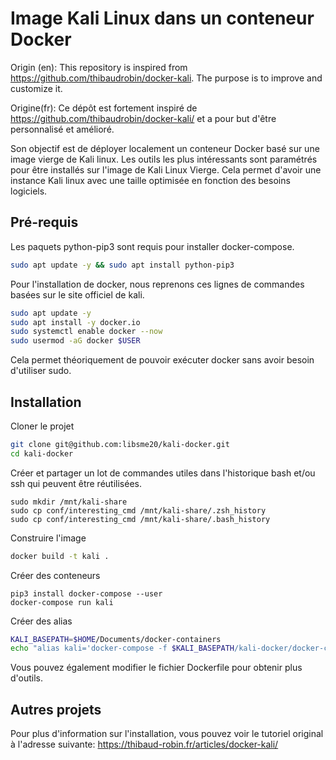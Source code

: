 # Image Kali Linux dans un conteneur Docker


Origin (en): This repository is inspired from https://github.com/thibaudrobin/docker-kali. The purpose is to improve and customize it.

Origine(fr): Ce dépôt est fortement inspiré de https://github.com/thibaudrobin/docker-kali/ et a pour but d'être personnalisé et amélioré.


Son objectif est de déployer localement un conteneur Docker basé sur une image vierge de Kali linux.
Les outils les plus intéressants sont paramétrés pour être installés sur l'image de Kali Linux Vierge.
Cela permet d'avoir une instance Kali linux avec une taille optimisée en fonction des besoins logiciels.

## Pré-requis

Les paquets python-pip3 sont requis pour installer docker-compose.
```bash
sudo apt update -y && sudo apt install python-pip3
```

Pour l'installation de docker, nous reprenons ces lignes de commandes basées sur le site officiel de kali.

```bash
sudo apt update -y
sudo apt install -y docker.io
sudo systemctl enable docker --now
sudo usermod -aG docker $USER
```

Cela permet théoriquement de pouvoir exécuter docker sans avoir besoin d'utiliser sudo.


## Installation



Cloner le projet

```bash
git clone git@github.com:libsme20/kali-docker.git
cd kali-docker
```

Créer et partager un lot de commandes utiles dans l'historique bash et/ou ssh qui peuvent être réutilisées.

```
sudo mkdir /mnt/kali-share
sudo cp conf/interesting_cmd /mnt/kali-share/.zsh_history
sudo cp conf/interesting_cmd /mnt/kali-share/.bash_history
```

Construire l'image

```bash
docker build -t kali .
```

Créer des conteneurs

```
pip3 install docker-compose --user
docker-compose run kali
```

Créer des alias

```bash
KALI_BASEPATH=$HOME/Documents/docker-containers
echo "alias kali='docker-compose -f $KALI_BASEPATH/kali-docker/docker-compose.yml run kali-docker'" >> .bashrc && source .bashrc
```

Vous pouvez également modifier le fichier Dockerfile pour obtenir plus d'outils.


## Autres projets


Pour plus d'information sur l'installation, vous pouvez voir le tutoriel original à l'adresse suivante: https://thibaud-robin.fr/articles/docker-kali/

